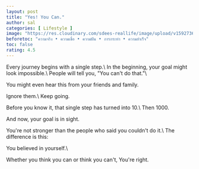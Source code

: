 ```yaml
---
layout: post
title: "Yes! You Can."
author: sal
categories: [ Lifestyle ]
image: "https://res.cloudinary.com/sdees-reallife/image/upload/v1592736521/IMG_20161116_180738719.jpg"
beforetoc: "ความจริง • ความเชื่อ • ความฝัน • การกระทำ • ความสำเร็จ"
toc: false
rating: 4.5
---
```

Every journey begins with a single step.\\
In the beginning, your goal might look impossible.\\
People will tell you, "You can't do that."\\

You might even hear this from your friends and family.

Ignore them.\\
Keep going.

Before you know it, that single step has turned into 10.\\
Then 1000.

And now, your goal is in sight.

You're not stronger than the people who said you couldn't do it.\\
The difference is this:

You believed in yourself.\\

Whether you think you can or think you can't, You're right.
